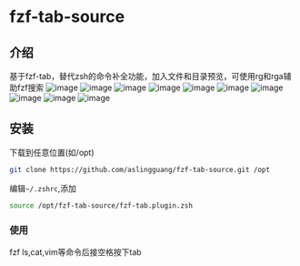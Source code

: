 # fzf-tab-source
## 介绍
基于fzf-tab，替代zsh的命令补全功能，加入文件和目录预览，可使用rg和rga辅助fzf搜索
![image](https://github.com/aslingguang/fzf-tab-source/assets/74995823/02df5260-bc48-4169-9e73-d1aaac3a3c5c)
![image](https://github.com/aslingguang/fzf-tab-source/assets/74995823/7846c09a-d83f-4b0b-93f8-a3e3dd2f468f)
![image](https://github.com/aslingguang/fzf-tab-source/assets/74995823/68b99a1d-d041-45b7-a00a-e11580e15e55)
![image](https://github.com/aslingguang/fzf-tab-source/assets/74995823/b132e672-6b69-4ae6-bc0e-5f3f76ab40e7)
![image](https://github.com/aslingguang/fzf-tab-source/assets/74995823/2c8ea771-bf7f-4591-854b-2ad2928f07c4)
![image](https://github.com/aslingguang/fzf-tab-source/assets/74995823/7cb1f641-6e0f-45ce-b3fb-93908cc084fa)
![image](https://github.com/aslingguang/fzf-tab-source/assets/74995823/20713b23-0452-4a9a-bad9-ca8063592f82)
![image](https://github.com/aslingguang/fzf-tab-source/assets/74995823/44a555a9-9e6f-48b6-83fa-f511cab26ad2)
![image](https://github.com/aslingguang/fzf-tab-source/assets/74995823/6d3b1b7e-ce22-4dfc-8cc8-d3760728ebec)
![image](https://github.com/aslingguang/fzf-tab-source/assets/74995823/83ed8500-4d89-47cb-924d-9739d6fdc6cc)
## 安装
下载到任意位置(如/opt)
```bash
git clone https://github.com/aslingguang/fzf-tab-source.git /opt
```
编辑`~/.zshrc`,添加
```bash
source /opt/fzf-tab-source/fzf-tab.plugin.zsh
```
### 使用
fzf
ls,cat,vim等命令后接空格按下tab



